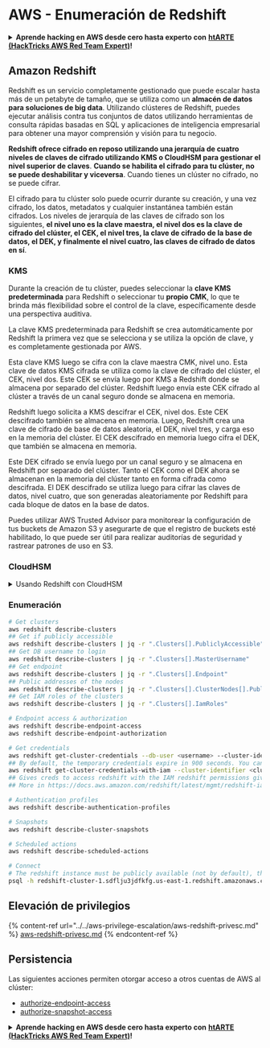 # AWS - Enumeración de Redshift

<details>

<summary><strong>Aprende hacking en AWS desde cero hasta experto con</strong> <a href="https://training.hacktricks.xyz/courses/arte"><strong>htARTE (HackTricks AWS Red Team Expert)</strong></a><strong>!</strong></summary>

Otras formas de apoyar a HackTricks:

* Si deseas ver tu **empresa anunciada en HackTricks** o **descargar HackTricks en PDF** Consulta los [**PLANES DE SUSCRIPCIÓN**](https://github.com/sponsors/carlospolop)!
* Obtén el [**oficial PEASS & HackTricks swag**](https://peass.creator-spring.com)
* Descubre [**The PEASS Family**](https://opensea.io/collection/the-peass-family), nuestra colección exclusiva de [**NFTs**](https://opensea.io/collection/the-peass-family)
* **Únete al** 💬 [**grupo de Discord**](https://discord.gg/hRep4RUj7f) o al [**grupo de telegram**](https://t.me/peass) o **síguenos** en **Twitter** 🐦 [**@hacktricks_live**](https://twitter.com/hacktricks_live)**.**
* **Comparte tus trucos de hacking enviando PRs a los repositorios de** [**HackTricks**](https://github.com/carlospolop/hacktricks) y [**HackTricks Cloud**](https://github.com/carlospolop/hacktricks-cloud).

</details>

## Amazon Redshift

Redshift es un servicio completamente gestionado que puede escalar hasta más de un petabyte de tamaño, que se utiliza como un **almacén de datos para soluciones de big data**. Utilizando clústeres de Redshift, puedes ejecutar análisis contra tus conjuntos de datos utilizando herramientas de consulta rápidas basadas en SQL y aplicaciones de inteligencia empresarial para obtener una mayor comprensión y visión para tu negocio.

**Redshift ofrece cifrado en reposo utilizando una jerarquía de cuatro niveles de claves de cifrado utilizando KMS o CloudHSM para gestionar el nivel superior de claves**. **Cuando se habilita el cifrado para tu clúster, no se puede deshabilitar y viceversa**. Cuando tienes un clúster no cifrado, no se puede cifrar.

El cifrado para tu clúster solo puede ocurrir durante su creación, y una vez cifrado, los datos, metadatos y cualquier instantánea también están cifrados. Los niveles de jerarquía de las claves de cifrado son los siguientes, **el nivel uno es la clave maestra, el nivel dos es la clave de cifrado del clúster, el CEK, el nivel tres, la clave de cifrado de la base de datos, el DEK, y finalmente el nivel cuatro, las claves de cifrado de datos en sí**.

### KMS

Durante la creación de tu clúster, puedes seleccionar la **clave KMS predeterminada** para Redshift o seleccionar tu **propio CMK**, lo que te brinda más flexibilidad sobre el control de la clave, específicamente desde una perspectiva auditiva.

La clave KMS predeterminada para Redshift se crea automáticamente por Redshift la primera vez que se selecciona y se utiliza la opción de clave, y es completamente gestionada por AWS.

Esta clave KMS luego se cifra con la clave maestra CMK, nivel uno. Esta clave de datos KMS cifrada se utiliza como la clave de cifrado del clúster, el CEK, nivel dos. Este CEK se envía luego por KMS a Redshift donde se almacena por separado del clúster. Redshift luego envía este CEK cifrado al clúster a través de un canal seguro donde se almacena en memoria.

Redshift luego solicita a KMS descifrar el CEK, nivel dos. Este CEK descifrado también se almacena en memoria. Luego, Redshift crea una clave de cifrado de base de datos aleatoria, el DEK, nivel tres, y carga eso en la memoria del clúster. El CEK descifrado en memoria luego cifra el DEK, que también se almacena en memoria.

Este DEK cifrado se envía luego por un canal seguro y se almacena en Redshift por separado del clúster. Tanto el CEK como el DEK ahora se almacenan en la memoria del clúster tanto en forma cifrada como descifrada. El DEK descifrado se utiliza luego para cifrar las claves de datos, nivel cuatro, que son generadas aleatoriamente por Redshift para cada bloque de datos en la base de datos.

Puedes utilizar AWS Trusted Advisor para monitorear la configuración de tus buckets de Amazon S3 y asegurarte de que el registro de buckets esté habilitado, lo que puede ser útil para realizar auditorías de seguridad y rastrear patrones de uso en S3.

### CloudHSM

<details>

<summary>Usando Redshift con CloudHSM</summary>

Al trabajar con CloudHSM para realizar tu cifrado, primero debes configurar una conexión de confianza entre tu cliente HSM y Redshift mientras usas certificados de cliente y servidor.

Esta conexión es necesaria para proporcionar comunicaciones seguras, permitiendo que las claves de cifrado se envíen entre tu cliente HSM y tus clústeres de Redshift. Utilizando un par de claves privadas y públicas generadas aleatoriamente, Redshift crea un certificado de cliente público, que se cifra y se almacena por Redshift. Este debe ser descargado y registrado en tu cliente HSM, y asignado a la partición HSM correcta.

Luego debes configurar Redshift con los siguientes detalles de tu cliente HSM: la dirección IP del HSM, el nombre de la partición HSM, la contraseña de la partición HSM y el certificado público del servidor HSM, que está cifrado por CloudHSM utilizando una clave maestra interna. Una vez que se haya proporcionado esta información, Redshift confirmará y verificará que puede conectar y acceder a la partición de desarrollo.

Si tus políticas de seguridad internas o controles de gobierno dictan que debes aplicar rotación de claves, entonces esto es posible con Redshift permitiéndote rotar claves de cifrado para clústeres cifrados, sin embargo, debes tener en cuenta que durante el proceso de rotación de claves, hará que un clúster no esté disponible por un período muy corto de tiempo, por lo que es mejor rotar las claves solo cuando sea necesario, o si sientes que pueden haber sido comprometidas.

Durante la rotación, Redshift rotará el CEK para tu clúster y para cualquier respaldo de ese clúster. Rotará un DEK para el clúster pero no es posible rotar un DEK para las instantáneas almacenadas en S3 que han sido cifradas usando el DEK. Pondrá el clúster en un estado de 'rotación de claves' hasta que se complete el proceso, momento en el que el estado volverá a 'disponible'.

</details>

### Enumeración
```bash
# Get clusters
aws redshift describe-clusters
## Get if publicly accessible
aws redshift describe-clusters | jq -r ".Clusters[].PubliclyAccessible"
## Get DB username to login
aws redshift describe-clusters | jq -r ".Clusters[].MasterUsername"
## Get endpoint
aws redshift describe-clusters | jq -r ".Clusters[].Endpoint"
## Public addresses of the nodes
aws redshift describe-clusters | jq -r ".Clusters[].ClusterNodes[].PublicIPAddress"
## Get IAM roles of the clusters
aws redshift describe-clusters | jq -r ".Clusters[].IamRoles"

# Endpoint access & authorization
aws redshift describe-endpoint-access
aws redshift describe-endpoint-authorization

# Get credentials
aws redshift get-cluster-credentials --db-user <username> --cluster-identifier <cluster-id>
## By default, the temporary credentials expire in 900 seconds. You can optionally specify a duration between 900 seconds (15 minutes) and 3600 seconds (60 minutes).
aws redshift get-cluster-credentials-with-iam --cluster-identifier <cluster-id>
## Gives creds to access redshift with the IAM redshift permissions given to the current AWS account
## More in https://docs.aws.amazon.com/redshift/latest/mgmt/redshift-iam-access-control-identity-based.html

# Authentication profiles
aws redshift describe-authentication-profiles

# Snapshots
aws redshift describe-cluster-snapshots

# Scheduled actions
aws redshift describe-scheduled-actions

# Connect
# The redshift instance must be publicly available (not by default), the sg need to allow inbounds connections to the port and you need creds
psql -h redshift-cluster-1.sdflju3jdfkfg.us-east-1.redshift.amazonaws.com -U admin -d dev -p 5439
```
## Elevación de privilegios

{% content-ref url="../../aws-privilege-escalation/aws-redshift-privesc.md" %}
[aws-redshift-privesc.md](../../aws-privilege-escalation/aws-redshift-privesc.md)
{% endcontent-ref %}

## Persistencia

Las siguientes acciones permiten otorgar acceso a otros cuentas de AWS al clúster:

* [authorize-endpoint-access](https://docs.aws.amazon.com/cli/latest/reference/redshift/authorize-endpoint-access.html)
* [authorize-snapshot-access](https://docs.aws.amazon.com/cli/latest/reference/redshift/authorize-snapshot-access.html)

<details>

<summary><strong>Aprende hacking en AWS desde cero hasta experto con</strong> <a href="https://training.hacktricks.xyz/courses/arte"><strong>htARTE (HackTricks AWS Red Team Expert)</strong></a><strong>!</strong></summary>

Otras formas de apoyar a HackTricks:

* Si deseas ver tu **empresa anunciada en HackTricks** o **descargar HackTricks en PDF** ¡Consulta los [**PLANES DE SUSCRIPCIÓN**](https://github.com/sponsors/carlospolop)!
* Obtén la [**merchandising oficial de PEASS & HackTricks**](https://peass.creator-spring.com)
* Descubre [**The PEASS Family**](https://opensea.io/collection/the-peass-family), nuestra colección exclusiva de [**NFTs**](https://opensea.io/collection/the-peass-family)
* **Únete al** 💬 [**grupo de Discord**](https://discord.gg/hRep4RUj7f) o al [**grupo de telegram**](https://t.me/peass) o **síguenos** en **Twitter** 🐦 [**@hacktricks_live**](https://twitter.com/hacktricks_live)**.**
* **Comparte tus trucos de hacking enviando PRs a los repositorios de** [**HackTricks**](https://github.com/carlospolop/hacktricks) y [**HackTricks Cloud**](https://github.com/carlospolop/hacktricks-cloud).

</details>
